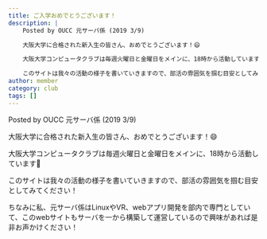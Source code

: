 ```yaml
---
title: ご入学おめでとうございます！
description: |
    Posted by OUCC 元サーバ係 (2019 3/9)

    大阪大学に合格された新入生の皆さん、おめでとうございます！😄

    大阪大学コンピュータクラブは毎週火曜日と金曜日をメインに、18時から活動しています🌸

    このサイトは我々の活動の様子を書いていきますので、部活の雰囲気を掴む目安としてみてください！
author: member
category: club
tags: []
---
```

<!-- wp:paragraph -->
<p>Posted by OUCC 元サーバ係 (2019 3/9)</p>
<!-- /wp:paragraph -->

<!-- wp:paragraph -->
<p>大阪大学に合格された新入生の皆さん、おめでとうございます！😄</p>
<!-- /wp:paragraph -->

<!-- wp:paragraph -->
<p>大阪大学コンピュータクラブは毎週火曜日と金曜日をメインに、18時から活動しています🌸</p>
<!-- /wp:paragraph -->

<!-- wp:paragraph -->
<p>このサイトは我々の活動の様子を書いていきますので、部活の雰囲気を掴む目安としてみてください！</p>
<!-- /wp:paragraph -->

<!-- wp:paragraph -->
<p>ちなみに私、元サーバ係はLinuxやVR、webアプリ開発を部内で専門としていて、このwebサイトもサーバを一から構築して運営しているので興味があれば是非お声かけください！</p>
<!-- /wp:paragraph -->
